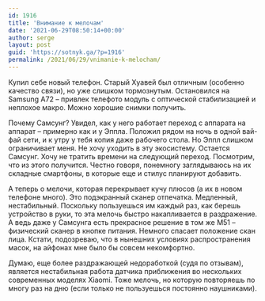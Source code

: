 ```yaml
---
id: 1916
title: 'Внимание к мелочам'
date: '2021-06-29T08:50:14+00:00'
author: serge
layout: post
guid: 'https://sotnyk.ga/?p=1916'
permalink: /2021/06/29/vnimanie-k-melocham/
---
```


Купил себе новый телефон. Старый Хуавей был отличным (особенно качество связи), но уже слишком тормознутым. Остановился на Samsung A72 – привлек телефото модуль с оптической стабилизацией и неплохое макро. Можно хорошие снимки получить.

Почему Самсунг? Увидел, как у него работает переход с аппарата на аппарат – примерно как и у Эппла. Положил рядом на ночь в одной вай-фай сети, и к утру у тебя копия даже рабочего стола. Но Эппл слишком ограничивает меня. Не хочу уходить в эту экосистему. Остается Самсунг. Хочу не тратить времени на следующий переход. Посмотрим, что из этого получится. Честно говоря, понемногу заглядываюсь на их складные смартфоны, в которые еще и стилус планируют добавить.

А теперь о мелочи, которая перекрывает кучу плюсов (а их в новом телефоне много). Это подэкранный сканер отпечатка. Медленный, нестабильный. Поскольку пользуешься им каждый раз, как берешь устройство в руки, то эта мелочь быстро накапливается в раздражение. А ведь даже у Самсунга есть прекрасное решение в том же М51 – физический сканер в кнопке питания. Немного спасает положение скан лица. Кстати, подозреваю, что в нынешних условиях распространения масок, на айфонах мне было бы совсем некомфортно.

Думаю, еще более раздражающей недоработкой (судя по отзывам), является нестабильная работа датчика приближения во нескольких современных моделях Xiaomi. Тоже мелочь, но которую повторяешь по многу раз на дню (если только не пользуешься постоянно наушниками).